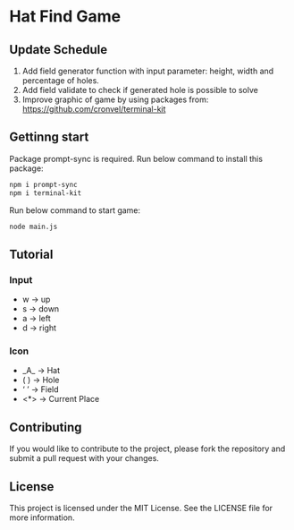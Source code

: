 # Hat Find Game

## Update Schedule

1. Add field generator function with input parameter: height, width and percentage of holes.
2. Add field validate to check if generated hole is possible to solve
3. Improve graphic of game by using packages from: <https://github.com/cronvel/terminal-kit>

## Gettinng start

Package prompt-sync is required. Run below command to install this package:

```bash
npm i prompt-sync
npm i terminal-kit
```

Run below command to start game:

```bash
node main.js
```

## Tutorial

### Input

- w -> up
- s -> down
- a -> left
- d -> right

### Icon

- \_A_ -> Hat
- ( ) -> Hole
- ‘   ’ -> Field
- <\*>  -> Current Place

## Contributing

If you would like to contribute to the project, please fork the repository and submit a pull request with your changes.

## License

This project is licensed under the MIT License. See the LICENSE file for more information.
